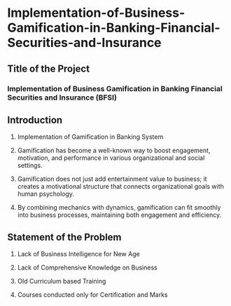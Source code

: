 # Implementation-of-Business-Gamification-in-Banking-Financial-Securities-and-Insurance

## Title of the Project

### Implementation of Business Gamification in Banking Financial Securities and Insurance (BFSI)

## Introduction

1. Implementation of Gamification in Banking System

2. Gamification has become a well-known way to boost engagement, motivation, and performance in various organizational and social settings.

3. Gamification does not just add entertainment value to business; it creates a motivational structure that connects organizational goals with human psychology.

4. By combining mechanics with dynamics, gamification can fit smoothly into business processes, maintaining both engagement and efficiency.

## Statement of the Problem

1. Lack of Business Intelligence for New Age

2. Lack of Comprehensive Knowledge on Business

3. Old Curriculum based Training

4. Courses conducted only for Certification and Marks

